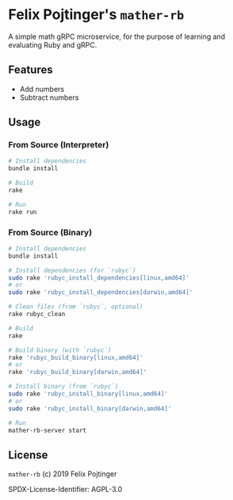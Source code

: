 # Felix Pojtinger's `mather-rb`

A simple math gRPC microservice, for the purpose of learning and evaluating Ruby and gRPC.

## Features

- Add numbers
- Subtract numbers

## Usage

### From Source (Interpreter)

```bash
# Install dependencies
bundle install

# Build
rake

# Run
rake run
```

### From Source (Binary)

```bash
# Install dependencies
bundle install

# Install dependencies (for `rubyc`)
sudo rake 'rubyc_install_dependencies[linux,amd64]'
# or
sudo rake 'rubyc_install_dependencies[darwin,amd64]'

# Clean files (from `rubyc`, optional)
rake rubyc_clean

# Build
rake

# Build binary (with `rubyc`)
rake 'rubyc_build_binary[linux,amd64]'
# or
rake 'rubyc_build_binary[darwin,amd64]'

# Install binary (from `rubyc`)
sudo rake 'rubyc_install_binary[linux,amd64]'
# or
sudo rake 'rubyc_install_binary[darwin,amd64]'

# Run
mather-rb-server start
```

## License

`mather-rb` (c) 2019 Felix Pojtinger

SPDX-License-Identifier: AGPL-3.0
